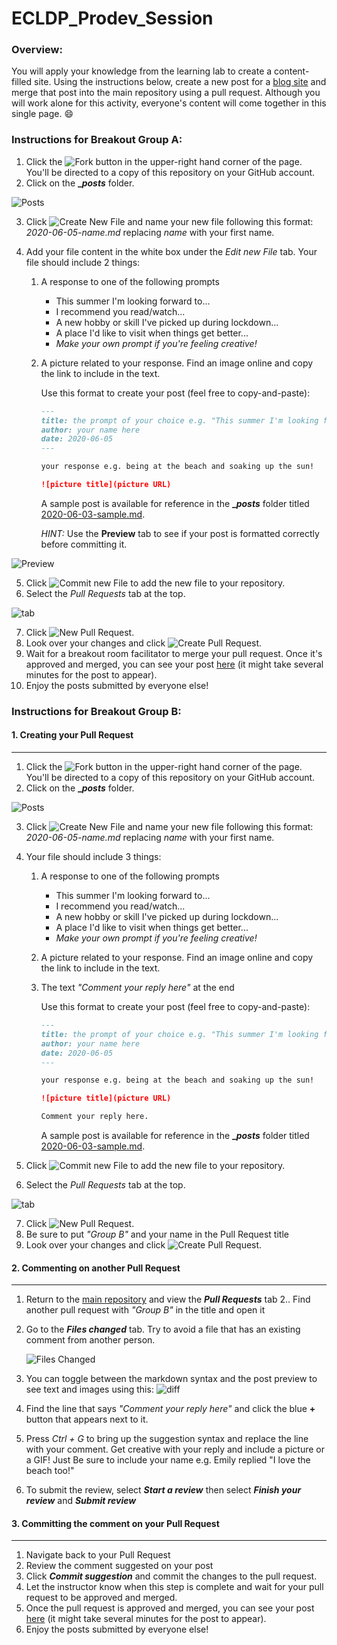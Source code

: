 # ECLDP_Prodev_Session

### Overview:
You will apply your knowledge from the learning lab to create a content-filled site. Using the instructions below, create a new post for a [blog site](https://armstronge975.github.io/ECLDP_Prodev_Session/) and merge that post into the main repository using a pull request. Although you will work alone for this activity, everyone's content will come together in this single page. :smile:

### Instructions for Breakout Group A:
1. Click the ![Fork](images/fork.png) button in the upper-right hand corner of the page. You'll be directed to a copy of this repository on your GitHub account.
2. Click on the **__posts_** folder.

![Posts](images/posts.png)

3. Click ![Create New File](images/create_new_file.png) and name your new file following this format: _2020-06-05-name.md_ replacing _name_ with your first name.
4. Add your file content in the white box under the _Edit new File_ tab. Your file should include 2 things:

   1. A response to one of the following prompts
      * This summer I'm looking forward to...
      * I recommend you read/watch...
      * A new hobby or skill I've picked up during lockdown...
      * A place I'd like to visit when things get better...
      * _Make your own prompt if you're feeling creative!_
   2. A picture related to your response. Find an image online and copy the link to include in the text.

      Use this format to create your post (feel free to copy-and-paste):
      ```markdown
      ---
      title: the prompt of your choice e.g. "This summer I'm looking forward to..."
      author: your name here
      date: 2020-06-05
      ---

      your response e.g. being at the beach and soaking up the sun!

      ![picture title](picture URL)
      ```

      A sample post is available for reference in the **__posts_** folder titled [2020-06-03-sample.md](https://github.com/armstronge975/ECLDP_Prodev_Session/blob/master/_posts/2020-06-03-sample.md).

      *HINT:* Use the **Preview** tab to see if your post is formatted correctly before committing it.

![Preview](images/Preview.png)

5. Click ![Commit new File](images/commit_new_file.png) to add the new file to your repository.
6. Select the _Pull Requests_ tab at the top.

![tab](images/pull_request_tab.png)

7. Click ![New Pull Request](images/new_pull_request.PNG).
8. Look over your changes and click ![Create Pull Request](images/create_pull_request.PNG).
9. Wait for a breakout room facilitator to merge your pull request. Once it's approved and merged, you can see your post [here](https://armstronge975.github.io/ECLDP_Prodev_Session/) (it might take several minutes for the post to appear).
10. Enjoy the posts submitted by everyone else!

### Instructions for Breakout Group B:
#### 1. Creating your Pull Request
---
1. Click the ![Fork](images/fork.png) button in the upper-right hand corner of the page. You'll be directed to a copy of this repository on your GitHub account.
2. Click on the **__posts_** folder.

![Posts](images/posts.png)

3. Click ![Create New File](images/create_new_file.png) and name your new file following this format: _2020-06-05-name.md_ replacing _name_ with your first name.
4. Your file should include 3 things:

   1. A response to one of the following prompts
      * This summer I'm looking forward to...
      * I recommend you read/watch...
      * A new hobby or skill I've picked up during lockdown...
      * A place I'd like to visit when things get better...
      * _Make your own prompt if you're feeling creative!_
   2. A picture related to your response. Find an image online and copy the link to include in the text.
   3. The text _"Comment your reply here"_ at the end

      Use this format to create your post (feel free to copy-and-paste):
      ```markdown
      ---
      title: the prompt of your choice e.g. "This summer I'm looking forward to..."
      author: your name here
      date: 2020-06-05
      ---

      your response e.g. being at the beach and soaking up the sun!

      ![picture title](picture URL)
      
      Comment your reply here.
      ```

      A sample post is available for reference in the **__posts_** folder titled [2020-06-03-sample.md](https://github.com/armstronge975/ECLDP_Prodev_Session/blob/master/_posts/2020-06-03-sample.md).
    
5. Click ![Commit new File](images/commit_new_file.png) to add the new file to your repository.
6. Select the _Pull Requests_ tab at the top.

![tab](images/pull_request_tab.png)

7. Click ![New Pull Request](images/new_pull_request.PNG).
8. Be sure to put _"Group B"_ and your name in the Pull Request title
9. Look over your changes and click ![Create Pull Request](images/create_pull_request.PNG).
#### 2. Commenting on another Pull Request
---
1. Return to the [main repository](https://github.com/armstronge975/ECLDP_Prodev_Session) and view the **_Pull Requests_** tab
2.. Find another pull request with _"Group B"_ in the title and open it
3. Go to the **_Files changed_** tab. Try to avoid a file that has an existing comment from another person.

      ![Files Changed](images/files_changed.png)

4. You can toggle between the markdown syntax and the post preview to see text and images using this: ![diff](images/diff.PNG) 
4. Find the line that says _"Comment your reply here"_ and click the blue **+** button that appears next to it.
5. Press _Ctrl + G_ to bring up the suggestion syntax and replace the line with your comment. Get creative with your reply and include a picture or a GIF! Just Be sure to include your name e.g. Emily replied "I love the beach too!"
6. To submit the review, select **_Start a review_** then select **_Finish your review_** and **_Submit review_**
#### 3. Committing the comment on your Pull Request
---
1. Navigate back to your Pull Request
2. Review the comment suggested on your post
3. Click **_Commit suggestion_** and commit the changes to the pull request.
4. Let the instructor know when this step is complete and wait for your pull request to be approved and merged.
5. Once the pull request is approved and merged, you can see your post [here](https://armstronge975.github.io/ECLDP_Prodev_Session/) (it might take several minutes for the post to appear).
6. Enjoy the posts submitted by everyone else!
